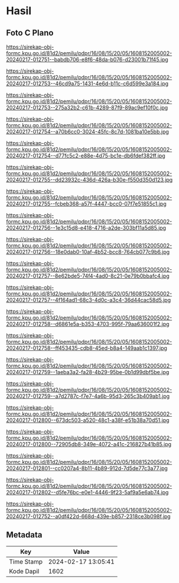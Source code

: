 # Hasil

## Foto C Plano

https://sirekap-obj-formc.kpu.go.id/81d2/pemilu/pdpr/16/08/15/20/05/1608152005002-20240217-012751--babdb706-e8f6-48da-b076-d23001b71f45.jpg

https://sirekap-obj-formc.kpu.go.id/81d2/pemilu/pdpr/16/08/15/20/05/1608152005002-20240217-012753--46cd9a75-1431-4e6d-b11c-c6d599e3a184.jpg

https://sirekap-obj-formc.kpu.go.id/81d2/pemilu/pdpr/16/08/15/20/05/1608152005002-20240217-012753--275a32b2-c61b-4289-87f9-89ac9ef10f0c.jpg

https://sirekap-obj-formc.kpu.go.id/81d2/pemilu/pdpr/16/08/15/20/05/1608152005002-20240217-012754--a70b6cc0-3024-45fc-8c7d-1081ba10e5bb.jpg

https://sirekap-obj-formc.kpu.go.id/81d2/pemilu/pdpr/16/08/15/20/05/1608152005002-20240217-012754--d77fc5c2-e88e-4d75-bc1e-db6fdef382ff.jpg

https://sirekap-obj-formc.kpu.go.id/81d2/pemilu/pdpr/16/08/15/20/05/1608152005002-20240217-012755--dd23932c-436d-426a-b30e-f550d350d123.jpg

https://sirekap-obj-formc.kpu.go.id/81d2/pemilu/pdpr/16/08/15/20/05/1608152005002-20240217-012755--fcbeb368-a57f-4447-bcc0-07f7e51855c1.jpg

https://sirekap-obj-formc.kpu.go.id/81d2/pemilu/pdpr/16/08/15/20/05/1608152005002-20240217-012756--1e3c15d8-e418-4716-a2de-303bf11a5d85.jpg

https://sirekap-obj-formc.kpu.go.id/81d2/pemilu/pdpr/16/08/15/20/05/1608152005002-20240217-012756--18e0dab0-10af-4b52-bcc8-764cb077c9b6.jpg

https://sirekap-obj-formc.kpu.go.id/81d2/pemilu/pdpr/16/08/15/20/05/1608152005002-20240217-012757--8e62bde5-74f4-4ad0-8c21-0e79b0bbafc4.jpg

https://sirekap-obj-formc.kpu.go.id/81d2/pemilu/pdpr/16/08/15/20/05/1608152005002-20240217-012757--4f164ad1-68c3-4d0c-a3c4-36d44cac58d5.jpg

https://sirekap-obj-formc.kpu.go.id/81d2/pemilu/pdpr/16/08/15/20/05/1608152005002-20240217-012758--d6861e5a-b353-4703-995f-79aa636001f2.jpg

https://sirekap-obj-formc.kpu.go.id/81d2/pemilu/pdpr/16/08/15/20/05/1608152005002-20240217-012758--ff453435-cdb8-45ed-b8a4-149aab1c1397.jpg

https://sirekap-obj-formc.kpu.go.id/81d2/pemilu/pdpr/16/08/15/20/05/1608152005002-20240217-012759--1aeba3a2-fa28-4b29-95be-0b1d99dbf5be.jpg

https://sirekap-obj-formc.kpu.go.id/81d2/pemilu/pdpr/16/08/15/20/05/1608152005002-20240217-012759--a7d2787c-f7e7-4a6b-95d3-265c3b409ab1.jpg

https://sirekap-obj-formc.kpu.go.id/81d2/pemilu/pdpr/16/08/15/20/05/1608152005002-20240217-012800--673dc503-a520-48c1-a38f-e51b38a70d51.jpg

https://sirekap-obj-formc.kpu.go.id/81d2/pemilu/pdpr/16/08/15/20/05/1608152005002-20240217-012800--72905db8-349e-4072-a41c-216827b41b85.jpg

https://sirekap-obj-formc.kpu.go.id/81d2/pemilu/pdpr/16/08/15/20/05/1608152005002-20240217-012801--cc0207a4-8b11-4b89-912d-7d5de77c3a77.jpg

https://sirekap-obj-formc.kpu.go.id/81d2/pemilu/pdpr/16/08/15/20/05/1608152005002-20240217-012802--d5fe76bc-e0e1-4446-9f23-5af9a5e6ab74.jpg

https://sirekap-obj-formc.kpu.go.id/81d2/pemilu/pdpr/16/08/15/20/05/1608152005002-20240217-012752--a0df422d-668d-439e-b857-2318ce3b098f.jpg


## Metadata

| Key        | Value               |
| ---------- | ------------------- |
| Time Stamp | 2024-02-17 13:05:41 |
| Kode Dapil | 1602                |



